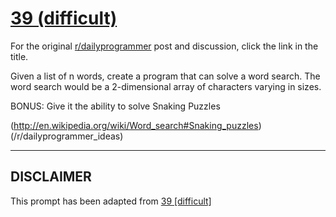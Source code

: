 # [39 (difficult)](https://www.reddit.com/r/dailyprogrammer/comments/s6bab/4122012_challenge_39_difficult/)

For the original [r/dailyprogrammer](https://www.reddit.com/r/dailyprogrammer/) post and discussion, click the link in the title.

Given a list of n words, create a program that can solve a word search. The word search would be a 2-dimensional array of characters varying in sizes.

BONUS: Give it the ability to solve Snaking Puzzles

(http://en.wikipedia.org/wiki/Word_search#Snaking_puzzles)
(/r/dailyprogrammer_ideas)

----
## **DISCLAIMER**
This prompt has been adapted from [39 [difficult]](https://www.reddit.com/r/dailyprogrammer/comments/s6bab/4122012_challenge_39_difficult/
)
